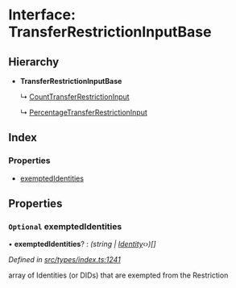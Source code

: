 # Interface: TransferRestrictionInputBase

## Hierarchy

* **TransferRestrictionInputBase**

  ↳ [CountTransferRestrictionInput](counttransferrestrictioninput.md)

  ↳ [PercentageTransferRestrictionInput](percentagetransferrestrictioninput.md)

## Index

### Properties

* [exemptedIdentities](transferrestrictioninputbase.md#optional-exemptedidentities)

## Properties

### `Optional` exemptedIdentities

• **exemptedIdentities**? : *(string | [Identity](../classes/identity.md)‹›)[]*

*Defined in [src/types/index.ts:1241](https://github.com/PolymathNetwork/polymesh-sdk/blob/31a16a34/src/types/index.ts#L1241)*

array of Identities (or DIDs) that are exempted from the Restriction
